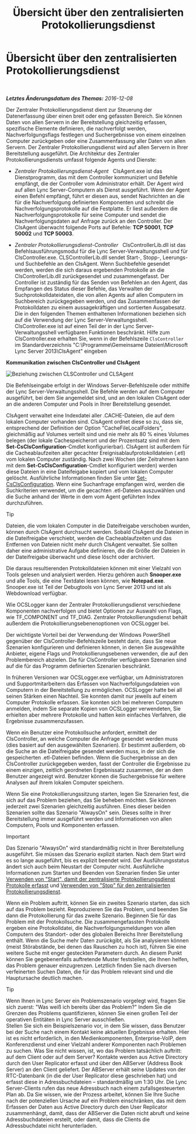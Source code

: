 ﻿---
title: Übersicht über den zentralisierten Protokollierungsdienst
TOCTitle: Übersicht über den zentralisierten Protokollierungsdienst
ms:assetid: 975718a0-f3e3-404d-9453-6224e73bfdd0
ms:mtpsurl: https://technet.microsoft.com/de-de/library/JJ688145(v=OCS.15)
ms:contentKeyID: 49890853
ms.date: 12/10/2016
mtps_version: v=OCS.15
ms.translationtype: HT
---

# Übersicht über den zentralisierten Protokollierungsdienst

 

_**Letztes Änderungsdatum des Themas:** 2016-12-08_

Der Zentraler Protokollierungsdienst dient zur Steuerung der Datenerfassung über einen breit oder eng gefassten Bereich. Sie können Daten von allen Servern in der Bereitstellung gleichzeitig erfassen, spezifische Elemente definieren, die nachverfolgt werden, Nachverfolgungsflags festlegen und Suchergebnisse von einem einzelnen Computer zurückgeben oder eine Zusammenfassung aller Daten von allen Servern. Der Zentraler Protokollierungsdienst wird auf allen Servern in Ihrer Bereitstellung ausgeführt. Die Architektur des Zentraler Protokollierungsdiensts umfasst folgende Agents und Dienste:

  - *Zentraler Protokollierungsdienst-Agent*   ClsAgent.exe ist das Dienstprogramm, das mit dem Controller kommuniziert und Befehle empfängt, die der Controller vom Administrator erhält. Der Agent wird auf allen Lync Server-Computern als Dienst ausgeführt. Wenn der Agent einen Befehl empfängt, führt er diesen aus, sendet Nachrichten an die für die Nachverfolgung definierten Komponenten und schreibt die Nachverfolgungsprotokolle auf die Festplatte. Er liest außerdem die Nachverfolgungsprotokolle für seine Computer und sendet die Nachverfolgungsdaten auf Anfrage zurück an den Controller. Der ClsAgent überwacht folgende Ports auf Befehle: **TCP 50001**, **TCP 50002** und **TCP 50003**.

  - *Zentraler Protokollierungsdienst-Controller*   ClsControllerLib.dll ist das Befehlsausführungsmodul für die Lync Server-Verwaltungsshell und für ClsController.exe. CLSControllerLib.dll sendet Start-, Stopp-, Leerungs- und Suchbefehle an den ClsAgent. Wenn Suchbefehle gesendet werden, werden die sich daraus ergebenden Protokolle an die ClsControllerLib.dll zurückgesendet und zusammengefasst. Der Controller ist zuständig für das Senden von Befehlen an den Agent, das Empfangen des Status dieser Befehle, das Verwalten der Suchprotokolldateidaten, die von allen Agents auf allen Computern im Suchbereich zurückgegeben werden, und das Zusammenfassen der Protokolldaten zu einem aussagekräftigen und sortierten Ausgabesatz. Die in den folgenden Themen enthaltenen Informationen beziehen sich auf die Verwendung der Lync Server-Verwaltungsshell. ClsController.exe ist auf einen Teil der in der Lync Server-Verwaltungsshell verfügbaren Funktionen beschränkt. Hilfe zum ClsController.exe erhalten Sie, wenn in der Befehlszeile `ClsController` im Standardverzeichnis "C:\\Programme\\Gemeinsame Dateien\\Microsoft Lync Server 2013\\ClsAgent" eingeben

**Kommunikation zwischen ClsController und ClsAgent**

![Beziehung zwischen CLSController und CLSAgent](images/JJ688145.68c90811-5cf9-4a84-95b7-ea9ffc61eac4(OCS.15).jpg "Beziehung zwischen CLSController und CLSAgent")

Die Befehlseingabe erfolgt in der Windows Server-Befehlszeile oder mithilfe der Lync Server-Verwaltungsshell. Die Befehle werden auf dem Computer ausgeführt, bei dem Sie angemeldet sind, und an den lokalen ClsAgent oder an die anderen Computer und Pools in Ihrer Bereitstellung gesendet.

ClsAgent verwaltet eine Indexdatei aller .CACHE-Dateien, die auf dem lokalen Computer vorhanden sind. ClsAgent ordnet diese so zu, dass sie, entsprechend der Definition der Option "CacheFileLocalFolders", gleichmäßig auf Volumes verteilt sind und nie mehr als 80 % eines Volumes belegen (der lokale Cachespeicherort und der Prozentsatz sind mit dem **Set-CsClsConfiguration**-Cmdlet konfigurierbar). ClsAgent ist außerdem für die Cacheablaufzeiten alter gecachter Ereignisablaufprotokolldateien (.etl) vom lokalen Computer zuständig. Nach zwei Wochen (der Zeitrahmen kann mit dem **Set-CsClsConfiguration**-Cmdlet konfiguriert werden) werden diese Dateien in eine Dateifeigabe kopiert und vom lokalen Computer gelöscht. Ausführliche Informationen finden Sie unter [Set-CsClsConfiguration](https://docs.microsoft.com/en-us/powershell/module/skype/Set-CsClsConfiguration). Wenn eine Suchanfrage empfangen wird, werden die Suchkriterien verwendet, um die gecachten .etl-Dateien auszuwählen und die Suche anhand der Werte in dem vom Agent geführten Index durchzuführen.


> [!TIP]
> Dateien, die vom lokalen Computer in die Dateifreigabe verschoben wurden, können durch ClsAgent durchsucht werden. Sobald ClsAgent die Dateien in die Dateifreigabe verschiebt, werden die Cacheablaufzeiten und das Entfernen von Dateien nicht mehr durch ClsAgent verwaltet. Sie sollten daher eine administrative Aufgabe definieren, die die Größe der Dateien in der Dateifreigabe überwacht und diese löscht oder archiviert.



Die daraus resultierenden Protokolldateien können mit einer Vielzahl von Tools gelesen und analysiert werden. Hierzu gehören auch **Snooper.exe** und alle Tools, die eine Textdatei lesen können, wie **Notepad.exe**. Snooper.exe ist Teil der Debugtools von Lync Server 2013 und ist als Webdownload verfügbar.

Wie OCSLogger kann der Zentraler Protokollierungsdienst verschiedene Komponenten nachverfolgen und bietet Optionen zur Auswahl von Flags, wie TF\_COMPONENT und TF\_DIAG. Zentraler Protokollierungsdienst behält außerdem die Protokollierungsebenenoptionen von OCSLogger bei.

Der wichtigste Vorteil bei der Verwendung der Windows PowerShell gegenüber der ClsController-Befehlszeile besteht darin, dass Sie neue Szenarien konfigurieren und definieren können, in denen Sie ausgewählte Anbieter, eigene Flags und Protokollierungsebenen verwenden, die auf den Problembereich abzielen. Die für ClsController verfügbaren Szenarien sind auf die für das Programm definierten Szenarien beschränkt.

In früheren Versionen war OCSLogger.exe verfügbar, um Administratoren und Supportmitarbeitern das Erfassen von Nachverfolgungsdateien von Computern in der Bereitstellung zu ermöglichen. OCSLogger hatte bei all seinen Stärken einen Nachteil. Sie konnten damit nur jeweils auf einem Computer Protokolle erfassen. Sie konnten sich bei mehreren Computern anmelden, indem Sie separate Kopien von OCSLogger verwendeten, Sie erhielten aber mehrere Protokolle und hatten kein einfaches Verfahren, die Ergebnisse zusammenzufassen.

Wenn ein Benutzer eine Protokollsuche anfordert, ermittelt der ClsController, an welche Computer die Anfrage gesendet werden muss (dies basiert auf den ausgewählten Szenarien). Er bestimmt außerdem, ob die Suche an die Dateifreigabe gesendet werden muss, in der sich die gespeicherten .etl-Dateien befinden. Wenn die Suchergebnisse an den ClsController zurückgegeben werden, fasst der Controller die Ergebnisse zu einem einzigen, zeitlich geordneten Ergebnissatz zusammen, der an dem Benutzer angezeigt wird. Benutzer können die Suchergebnisse für weitere Analysen auf ihrem lokalen Computer speichern.

Wenn Sie eine Protokollierungssitzung starten, legen Sie Szenarien fest, die sich auf das Problem beziehen, das Sie beheben möchten. Sie können jederzeit zwei Szenarien gleichzeitig ausführen. Eines dieser beiden Szenarien sollte das Szenario "AlwaysOn" sein. Dieses sollte in Ihrer Bereitstellung immer ausgeführt werden und Informationen von allen Computern, Pools und Komponenten erfassen.


> [!IMPORTANT]
> Das Szenario "AlwaysOn" wird standardmäßig nicht in Ihrer Bereitstellung ausgeführt. Sie müssen das Szenario explizit starten. Nach dem Start wird es so lange ausgeführt, bis es explizit beendet wird. Der Ausführungsstatus ändert sich auch beim Neustart der Computer nicht. Ausführliche Informationen zum Starten und Beenden von Szenarien finden Sie unter <A href="lync-server-2013-using-start-for-the-centralized-logging-service-to-capture-logs.md">Verwenden von "Start", damit der zentralisierte Protokollierungsdienst Protokolle erfasst</A> und <A href="lync-server-2013-using-stop-for-the-centralized-logging-service.md">Verwenden von "Stop" für den zentralisierten Protokollierungsdienst</A>.



Wenn ein Problem auftritt, können Sie ein zweites Szenario starten, das sich auf das Problem bezieht. Reproduzieren Sie das Problem, und beenden Sie dann die Protokollierung für das zweite Szenario. Beginnen Sie für das Problem mit der Protokollsuche. Die zusammengefassten Protokolle ergeben eine Protokolldatei, die Nachverfolgungsmeldungen von allen Computern des Standort- oder des globalen Bereichs Ihrer Bereitstellung enthält. Wenn die Suche mehr Daten zurückgibt, als Sie analysieren können (meist Störabstände, bei denen das Rauschen zu hoch ist), führen Sie eine weitere Suche mit enger gesteckten Parametern durch. An diesem Punkt können Sie gegebenenfalls auftretende Muster feststellen, die Ihnen helfen, das Problem genauer einzugrenzen. Letztlich finden Sie nach diversen verfeinerten Suchen Daten, die für das Problem relevant sind und die Hauptursache deutlich machen.


> [!TIP]
> Wenn Ihnen in Lync Server ein Problemszenario vorgelegt wird, fragen Sie sich zuerst: "Was weiß ich bereits über das Problem?" Indem Sie die Grenzen des Problems quantifizieren, können Sie einen großen Teil der operativen Entitäten in Lync Server ausschließen.<BR>Stellen Sie sich ein Beispielszenario vor, in dem Sie wissen, dass Benutzer bei der Suche nach einem Kontakt keine aktuellen Ergebnisse erhalten. Hier ist es nicht erforderlich, in den Medienkomponenten, Enterprise-VoIP, dem Konferenzdienst und einer Vielzahl anderer Komponenten nach Problemen zu suchen. Was Sie nicht wissen, ist, wo das Problem tatsächlich auftritt: auf dem Client oder auf dem Server? Kontakte werden aus Active Directory durch den User Replicator erfasst und über den ABServer (Address Book Server) an den Client geliefert. Der ABServer erhält seine Updates von der RTC-Datenbank (in die der User Replicator diese geschrieben hat) und erfasst diese in Adressbuchdateien – standardmäßig um 1:30 Uhr. Die Lync Server-Clients rufen das neue Adressbuch nach einem zufallsgesteuerten Plan ab. Da Sie wissen, wie der Prozess arbeitet, können Sie Ihre Suche nach der potenziellen Ursache auf ein Problem einschränken, das mit dem Erfassen der Daten aus Active Directory durch den User Replicator zusammenhängt, damit, dass der ABServer die Daten nicht abruft und keine Adressbuchdateien erstellt, oder damit, dass die Clients die Adressbuchdatei nicht herunterladen.


